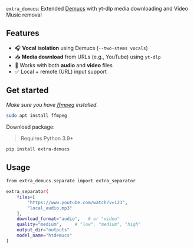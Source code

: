 `extra_demucs`: Extended [Demucs](https://github.com/facebookresearch/demucs) with yt-dlp media downloading and Video
Music removal

## Features

- 🎧 **Vocal isolation** using Demucs (`--two-stems vocals`)
- 📥 **Media download** from URLs (e.g., YouTube) using `yt-dlp`
- 📁 Works with both **audio** and **video** files
- ✅ Local + remote (URL) input support

## Get started

*Make sure you have [ffmpeg](https://www.ffmpeg.org/download.html) installed.*

```bash
sudo apt install ffmpeg
```

Download package:
> Requires Python 3.9+

```bash
pip install extra-demucs
```

## Usage

```bash
from extra_demucs.separate import extra_separator

extra_separator(
    files=[
        "https://www.youtube.com/watch?v=123",
        "local_audio.mp3"
    ],
    download_format="audio",   # or "video"
    quality="medium",     # "low", "medium", "high"
    output_dir="outputs"
    model_name="htdemucs"
)

```
